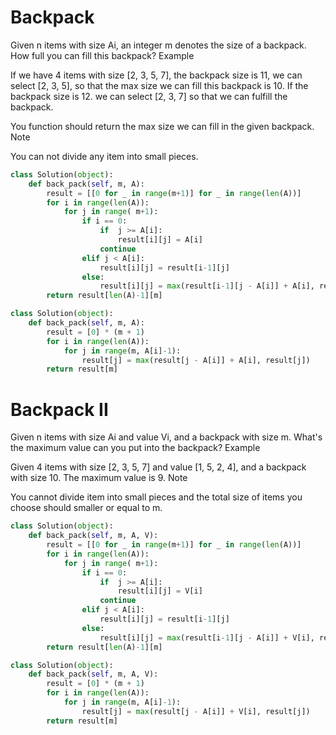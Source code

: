 # Backpack

Given n items with size Ai, an integer m denotes the size of a backpack. How full you can fill this backpack? Example

If we have 4 items with size [2, 3, 5, 7], the backpack size is 11, we can select [2, 3, 5], so that the max size we can
fill this backpack is 10. If the backpack size is 12. we can select [2, 3, 7] so that we can fulfill the backpack.

You function should return the max size we can fill in the given backpack. Note

You can not divide any item into small pieces.

```python
class Solution(object):
    def back_pack(self, m, A):
        result = [[0 for _ in range(m+1)] for _ in range(len(A))]
        for i in range(len(A)):
            for j in range( m+1):
                if i == 0:
                    if  j >= A[i]:
                        result[i][j] = A[i]
                    continue
                elif j < A[i]:
                    result[i][j] = result[i-1][j]
                else:
                    result[i][j] = max(result[i-1][j - A[i]] + A[i], result[i-1][j])
        return result[len(A)-1][m]
```

```python
class Solution(object):
    def back_pack(self, m, A):
        result = [0] * (m + 1)
        for i in range(len(A)):
            for j in range(m, A[i]-1):
                result[j] = max(result[j - A[i]] + A[i], result[j])
        return result[m]
```

# Backpack II

Given n items with size Ai and value Vi, and a backpack with size m. What's the maximum value can you put into the
backpack? Example

Given 4 items with size [2, 3, 5, 7] and value [1, 5, 2, 4], and a backpack with size 10. The maximum value is 9. Note

You cannot divide item into small pieces and the total size of items you choose should smaller or equal to m.

```python
class Solution(object):
    def back_pack(self, m, A, V):
        result = [[0 for _ in range(m+1)] for _ in range(len(A))]
        for i in range(len(A)):
            for j in range( m+1):
                if i == 0:
                    if  j >= A[i]:
                        result[i][j] = V[i]
                    continue
                elif j < A[i]:
                    result[i][j] = result[i-1][j]
                else:
                    result[i][j] = max(result[i-1][j - A[i]] + V[i], result[i-1][j])
        return result[len(A)-1][m]
```

```python
class Solution(object):
    def back_pack(self, m, A, V):
        result = [0] * (m + 1)
        for i in range(len(A)):
            for j in range(m, A[i]-1):
                result[j] = max(result[j - A[i]] + V[i], result[j])
        return result[m]
```
